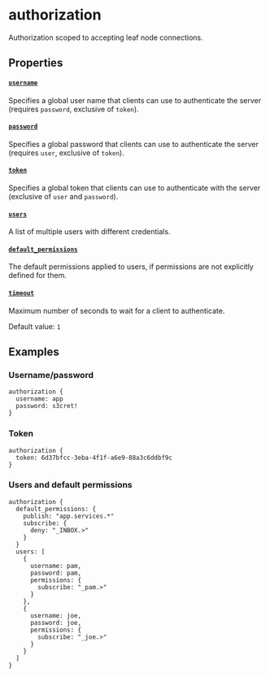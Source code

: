 # authorization

Authorization scoped to accepting leaf node connections.

## Properties

#### [`username`](username/README.md)

Specifies a global user name that clients can use to authenticate
the server (requires `password`, exclusive of `token`).

#### [`password`](password/README.md)

Specifies a global password that clients can use to authenticate
the server (requires `user`, exclusive of `token`).

#### [`token`](token/README.md)

Specifies a global token that clients can use to authenticate with
the server (exclusive of `user` and `password`).

#### [`users`](users/README.md)

A list of multiple users with different credentials.

#### [`default_permissions`](default_permissions/README.md)

The default permissions applied to users, if permissions are
not explicitly defined for them.

#### [`timeout`](timeout/README.md)

Maximum number of seconds to wait for a client to authenticate.

Default value: `1`

## Examples

### Username/password
```
authorization {
  username: app
  password: s3cret!
}

```
### Token
```
authorization {
  token: 6d37bfcc-3eba-4f1f-a6e9-88a3c6ddbf9c
}

```
### Users and default permissions
```
authorization {
  default_permissions: {
    publish: "app.services.*"
    subscribe: {
      deny: "_INBOX.>"
    }
  }
  users: [
    {
      username: pam,
      password: pam,
      permissions: {
        subscribe: "_pam.>"
      }
    },
    {
      username: joe,
      password: joe,
      permissions: {
        subscribe: "_joe.>"
      }
    }
  ]
}

```


